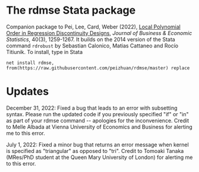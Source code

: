 # The rdmse Stata package
Companion package to Pei, Lee, Card, Weber (2022), [Local Polynomial Order in Regression Discontinuity Designs](https://www.tandfonline.com/doi/full/10.1080/07350015.2021.1920961), _Journal of Business & Economic Statistics_, 40(3), 1259-1267. It builds on the 2014 version of the Stata command `rdrobust` by Sebastian Calonico, Matias Cattaneo and Rocío Titiunik. To install, type in Stata

`net install rdmse, from(https://raw.githubusercontent.com/peizhuan/rdmse/master) replace`

# Updates

December 31, 2022: Fixed a bug that leads to an error with subsetting syntax. Please run the updated code if you previously specified "if" or "in" as part of your rdmse command -- apologies for the inconvenience. Credit to Melle Albada at Vienna University of Economics and Business for alerting me to this error. 

July 1, 2022: Fixed a minor bug that returns an error message when kernel is specified as "triangular" as opposed to "tri". Credit to Tomoaki Tanaka (MRes/PhD student at the Queen Mary University of London) for alerting me to this error. 

